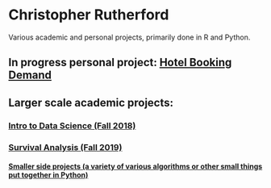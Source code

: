# Christopher Rutherford
Various academic and personal projects, primarily done in R and Python.
## In progress personal project: [Hotel Booking Demand](https://github.com/chrisrutherford/projects/tree/master/hotel)

## Larger scale academic projects:
### [Intro to Data Science (Fall 2018)](https://github.com/chrisrutherford/projects/tree/master/kickstarter "Kickstarter Campaign Analysis")
### [Survival Analysis (Fall 2019)](https://github.com/chrisrutherford/projects/blob/master/academic/pbc%20analysis.R)

#### [Smaller side projects (a variety of various algorithms or other small things put together in Python)](https://github.com/chrisrutherford/projects/tree/master/misc%20scripts)
